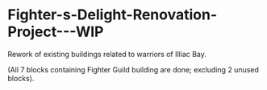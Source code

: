 # Fighter-s-Delight-Renovation-Project---WIP

Rework of existing buildings related to warriors of Illiac Bay.

(All 7 blocks containing Fighter Guild building are done; excluding 2 unused blocks).
